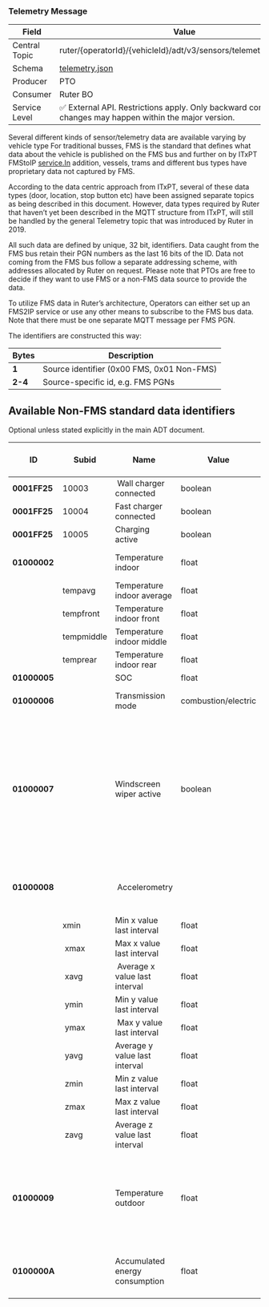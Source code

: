 ### Telemetry Message
| Field         | Value                                                                                                     |
|---------------|-----------------------------------------------------------------------------------------------------------|
| Central Topic | ruter/{operatorId}/{vehicleId}/adt/v3/sensors/telemetry/{sensorId}                                        |
| Schema        | [ telemetry.json ](json-schemas/sensors/telemetry/telemetry.json)                                         |
| Producer      | PTO                                                                                                       |
| Consumer      | Ruter BO                                                                                                  |
| Service Level | ✅ External API. Restrictions apply. Only backward compatible changes may happen within the major version. | 


Several different kinds of sensor/telemetry data are available varying by vehicle type For traditional busses, FMS is the standard that defines what data about the vehicle is published on the FMS bus and further on by ITxPT FMStoIP [service.In](http://service.In "http://service.In") addition, vessels, trams and different bus types have proprietary data not captured by FMS.

According to the data centric approach from ITxPT, several of these data types (door, location, stop button etc) have been assigned separate topics as being described in this document. However, data types required by Ruter that haven’t yet been described in the MQTT structure from ITxPT, will still be handled by the general Telemetry topic that was introduced by Ruter in 2019.

All such data are defined by unique, 32 bit, identifiers. Data caught from the FMS bus retain their PGN numbers as the last 16 bits of the ID. Data not coming from the FMS bus follow a separate addressing scheme, with addresses allocated by Ruter on request. Please note that PTOs are free to decide if they want to use FMS or a non-FMS data source to provide the data.

To utilize FMS data in Ruter’s architecture, Operators can either set up an FMS2IP service or use any other means to subscribe to the FMS bus data. Note that there must be one separate MQTT message per FMS PGN.

The identifiers are constructed this way:


|Bytes | Description |
| --- | --- |
**1** | Source identifier (0x00 FMS, 0x01 Non-FMS)
**2-4** | Source-specific id, e.g. FMS PGNs

## Available Non-FMS standard data identifiers
Optional unless stated explicitly in the main ADT document.

ID | Subid | Name | Value | Recommended refresh interval | Remarks
--- | --- | --- | --- | --- | ---
**0001FF25** | 10003 | Wall charger connected | boolean | onChange | 
**0001FF25** | 10004 | Fast charger connected | boolean | onChange | 
**0001FF25** | 10005 | Charging active | boolean | onChange | 
**01000002** | | Temperature indoor | float | 6/min | * Unit: Celcius <br>* Resolution: <= 1 C
| | tempavg | Temperature indoor average | float | | | 
| | tempfront | Temperature indoor front | float | | |
| | tempmiddle | Temperature indoor middle | float | | |
| | temprear | Temperature indoor rear | float | | |
**01000005** | | SOC | float | 1/min | 
**01000006** | | Transmission mode | combustion/electric | onChange | Intended for hybrid vehicles
**01000007** | | Windscreen wiper active | boolean | onChange | Taken to represent a measurement of the ground truth binary rainfall state, given that it is a better predictor of the binary rainfall state than radar- or gauge-based measurements
**01000008** | | Accelerometry | | 6/min | * Bandwidth: >= 100 hz <br>* Unit: g <br>* Resolution: <= 0.01 g
| | xmin | Min x value last interval | float | | |
| | xmax | Max x value last interval | float | | |
| | xavg | Average x value last interval | float | | |
| | ymin | Min y value last interval | float | | |
| | ymax | Max y value last interval | float | | |
| | yavg | Average y value last interval | float | | |
| | zmin | Min z value last interval | float | | |
| | zmax | Max z value last interval | float | | |
| | zavg | Average z value last interval | float | | |
**01000009** | | Temperature outdoor | float | 1/min |* Unit: Celcius <br>* Resolution: <= 1 C <br>* Measured at front of vehicle as near as possible to the ground
**0100000A** | | Accumulated energy consumption | float | 1/min | * Energy consumed <br>* Including HVAC <br>* Unit: kWh
